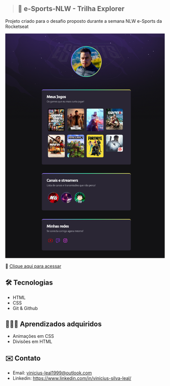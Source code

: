 > ## 🚀 e-Sports-NLW - Trilha Explorer

Projeto criado para o desafio proposto durante a semana NLW e-Sports da Rocketseat

![preview](./.github/preview.png)


 🔗 [Clique aqui para acessar](https://lealvinicius.github.io/e-Sports-NLW-Explorer/)


## 🛠️ Tecnologias

- HTML
- CSS
- Git & Github

## 👨🏻‍💻 Aprendizados adquiridos
- Animações em CSS
- Divisões em HTML

## ✉️ Contato
- Email: vinicius-leal1999@outlook.com
- Linkedin: https://www.linkedin.com/in/vinicius-silva-leal/